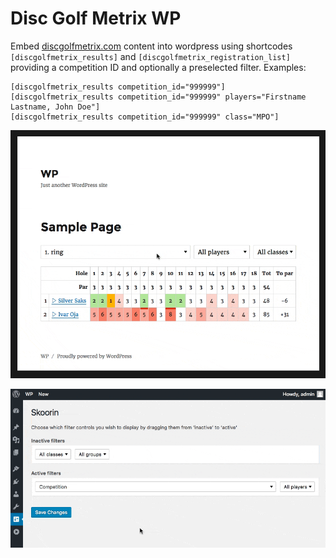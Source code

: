# Disc Golf Metrix WP #

Embed [discgolfmetrix.com](https://discgolfmetrix.com) content into wordpress using shortcodes `[discgolfmetrix_results]` and `[discgolfmetrix_registration_list]` providing a competition ID and optionally a preselected filter. Examples:

```
[discgolfmetrix_results competition_id="999999"]
[discgolfmetrix_results competition_id="999999" players="Firstname Lastname, John Doe"]
[discgolfmetrix_results competition_id="999999" class="MPO"]
```

![](discgolfmetrix/screenshot-1.gif)<br>

![](discgolfmetrix/screenshot-2.gif)